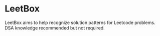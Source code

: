 # LeetBox
LeetBox aims to help recognize solution patterns for Leetcode problems. DSA knowledge recommended but not required.
